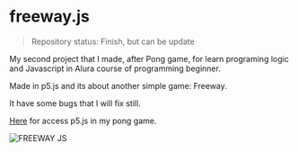 # freeway.js
>Repository status: Finish, but can be update

My second project that I made, after Pong game, for learn programing logic and Javascript in Alura course of programming beginner. 

Made in p5.js and its about another simple game: Freeway. 

It have some bugs that I will fix still. 

[Here](https://editor.p5js.org/DiegoF-G/sketches/r6MA0dd54) for access p5.js in my pong game.

![FREEWAY JS](https://github.com/DiegoF-G/freeway.js/assets/108773248/541f8100-108e-4404-a184-9e0978d139cc)




